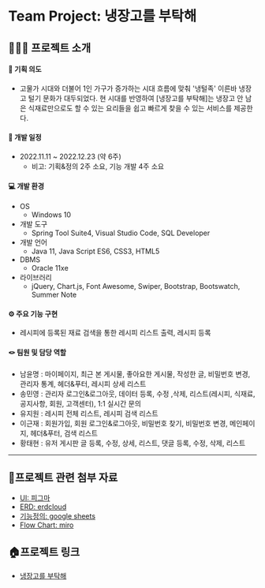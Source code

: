 # Team Project: 냉장고를 부탁해

## 💁🏼‍♂️ 프로젝트 소개


#### 🔎 기획 의도
* 고물가 시대와 더불어 1인 가구가 증가하는 시대 흐름에 맞춰 '냉털족' 이른바 냉장고 털기 문화가 대두되었다. 현 시대를 반영하여 [냉장고를 부탁해]는 냉장고 안 남은 식재료만으로도 할 수 있는 요리들을 쉽고 빠르게 찾을 수 있는 서비스를 제공한다.

#### 📆 개발 일정
* 2022.11.11 ~ 2022.12.23 (약 6주)
  * 비고: 기획&정의 2주 소요, 기능 개발 4주 소요

#### 💻 개발 환경
* OS
  * Windows 10
* 개발 도구
  * Spring Tool Suite4, Visual Studio Code, SQL Developer
* 개발 언어
  * Java 11, Java Script ES6, CSS3, HTML5
* DBMS
  * Oracle 11xe
* 라이브러리
  * jQuery, Chart.js, Font Awesome, Swiper, Bootstrap, Bootswatch, Summer Note
  
#### ⚙️ 주요 기능 구현
  * 레시피에 등록된 재료 검색을 통한 레시피 리스트 출력, 레시피 등록

#### 🪢 팀원 및 담당 역할
* 남윤명 : 마이페이지, 최근 본 게시물, 좋아요한 게시물, 작성한 글, 비밀번호 변경, 관리자 통계, 헤더&푸터, 레시피 상세 리스트
* 송민영 : 관리자 로그인&로그아웃, 데이터 등록, 수정 ,삭제, 리스트(레시피, 식재료, 공지사항, 회원, 고객센터), 1:1 실시간 문의
* 유지원 : 레시피 전체 리스트, 레시피 검색 리스트
* 이근재 : 회원가입, 회원 로그인&로그아웃, 비밀번호 찾기, 비밀번호 변경, 메인페이지, 헤더&푸터, 검색 리스트
* 황태현 : 유저 게시판 글 등록, 수정, 상세, 리스트, 댓글 등록, 수정, 삭제, 리스트

---

## 🔗프로젝트 관련 첨부 자료
* [UI: 피그마](https://www.figma.com/file/kfKxUZzGwnsq0dfay2Uouy/%EB%83%89%EC%9E%A5%EA%B3%A0%EB%A5%BC-%EB%B6%80%ED%83%81%ED%95%B4(%EA%B0%80%EC%A0%9C)?node-id=0%3A1&t=UnleSt7cydCULZ92-1)
* [ERD: erdcloud](https://www.erdcloud.com/d/mFFrroxkSXtLJBg6w)
* [기능정의: google  sheets](https://docs.google.com/spreadsheets/d/12FD_-kKiNlfGQDjTbAY-gh3jDusqNZ4tkbM9DNNuJLY/edit#gid=0)
* [Flow Chart: miro](https://miro.com/app/board/uXjVPDRst-A=/)

## 🏠프로젝트 링크
* [냉장고를 부탁해](https://sysout.co.kr/myfridge/)



